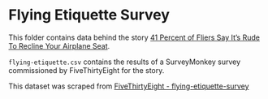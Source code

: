 # Flying Etiquette Survey

This folder contains data behind the story [41 Percent of Fliers Say It’s Rude To Recline Your Airplane Seat](http://fivethirtyeight.com/datalab/airplane-etiquette-recline-seat).

`flying-etiquette.csv` contains the results of a SurveyMonkey survey commissioned by FiveThirtyEight for the story.

This dataset was scraped from [FiveThirtyEight - flying-etiquette-survey](https://github.com//fivethirtyeight/data/tree/master/flying-etiquette-survey)